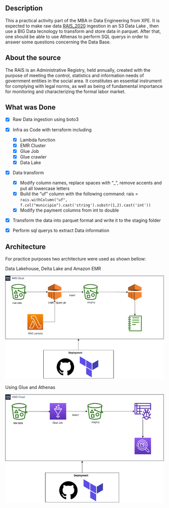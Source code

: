 ## Description

This a practical activity part of the MBA in Data Engineering from XPE. It is expected to make raw data [RAIS_2020](http://pdet.mte.gov.br/microdados-rais-e-caged) ingestion in an S3 Data Lake , then use a BIG Data tecnology to transform and store data in parquet. After that, one should be able to use Athenas to perform SQL querys in order to answer some questions concerning the Data Base.

## About the source

The RAIS is an Administrative Registry, held annually, created with the purpose of meeting the control, statistics and information needs of government entities in the social area. It constitutes an essential instrument for complying with legal norms, as well as being of fundamental importance for monitoring and characterizing the formal labor market.
## What was Done

- [X] Raw Data ingestion using boto3
- [X] Infra as Code with terraform including
    - [X] Lambda function
    - [X] EMR Cluster
    - [X] Glue Job
    - [X] Glue crawler
    - [X] Data Lake
- [X] Data transform
    - [X] Modify column names, replace spaces with “_”, remove
accents and put all lowercase letters
    - [X] Build the “uf” column with the following command: rais =
`rais.withColumn("uf",
f.col("municipio").cast('string').substr(1,2).cast('int'))`
    - [X] Modify the payment columns from int to double
- [X] Transform the data into parquet format and write it to the staging folder 
- [X] Perform sql querys to extract Data information


## Architecture

For practice purposes two architecture were used as shown bellow:

Data Lakehouse, Delta Lake and Amazon EMR

![AWS Terraform v1](/img/arq_lamb.png)

Using Glue and Athenas

![AWS Terraform v2](/img/arq_2.png)